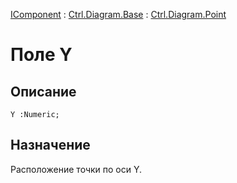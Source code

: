﻿---
Link: .Ctrl.Diagram.Point.@Y
---

[IComponent](topic:Com.Custom.ComClasses.IComponent.Default) :
[Ctrl.Diagram.Base](topic:Com.Custom.ComClasses.Ctrl.Diagram.Base.Default) :
[Ctrl.Diagram.Point](Default)

# Поле Y

## Описание

    Y :Numeric;

## Назначение

Расположение точки по оси Y.
